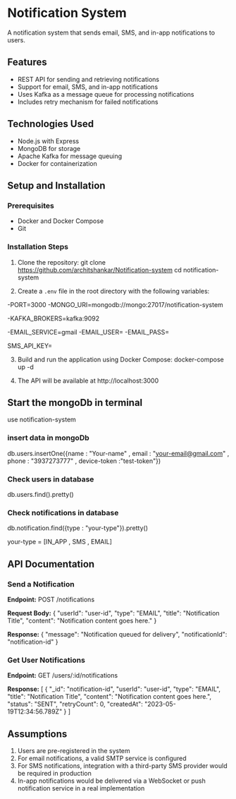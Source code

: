 # Notification System

A notification system that sends email, SMS, and in-app notifications to users.

## Features

- REST API for sending and retrieving notifications
- Support for email, SMS, and in-app notifications
- Uses Kafka as a message queue for processing notifications
- Includes retry mechanism for failed notifications

## Technologies Used

- Node.js with Express
- MongoDB for storage
- Apache Kafka for message queuing
- Docker for containerization

## Setup and Installation

### Prerequisites

- Docker and Docker Compose
- Git

### Installation Steps

1. Clone the repository:
git clone https://github.com/architshankar/Notification-system
cd notification-system


2. Create a `.env` file in the root directory with the following variables:


-PORT=3000
-MONGO_URI=mongodb://mongo:27017/notification-system

-KAFKA_BROKERS=kafka:9092


-EMAIL_SERVICE=gmail
-EMAIL_USER=
-EMAIL_PASS=

<!-- nodemailer has been used to send emails sms were not configured in the projects -->

SMS_API_KEY=


3. Build and run the application using Docker Compose:
docker-compose up -d


4. The API will be available at http://localhost:3000

## Start the mongoDb in terminal 

use notification-system

### insert data in mongoDb

db.users.insertOne({name : "Your-name" , email : "your-email@gmail.com" , phone : "3937273777" , device-token :"test-token"})

### Check users in database 

 db.users.find().pretty()

### Check notifications in database 

db.notification.find({type : "your-type"}).pretty()  

your-type = [IN_APP , SMS , EMAIL]


## API Documentation

### Send a Notification

**Endpoint:** POST /notifications

**Request Body:**
{
"userId": "user-id",
"type": "EMAIL",
"title": "Notification Title",
"content": "Notification content goes here."
}


**Response:**
{
"message": "Notification queued for delivery",
"notificationId": "notification-id"
}


### Get User Notifications

**Endpoint:** GET /users/:id/notifications

**Response:**
[
{
"_id": "notification-id",
"userId": "user-id",
"type": "EMAIL",
"title": "Notification Title",
"content": "Notification content goes here.",
"status": "SENT",
"retryCount": 0,
"createdAt": "2023-05-19T12:34:56.789Z"
}
]



## Assumptions

1. Users are pre-registered in the system
2. For email notifications, a valid SMTP service is configured
3. For SMS notifications, integration with a third-party SMS provider would be required in production
4. In-app notifications would be delivered via a WebSocket or push notification service in a real implementation



